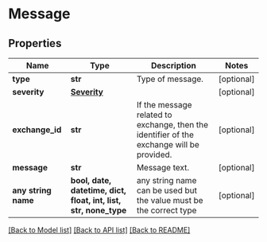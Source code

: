 # Message


## Properties
Name | Type | Description | Notes
------------ | ------------- | ------------- | -------------
**type** | **str** | Type of message. | [optional] 
**severity** | [**Severity**](Severity.md) |  | [optional] 
**exchange_id** | **str** | If the message related to exchange, then the identifier of the exchange will be provided. | [optional] 
**message** | **str** | Message text. | [optional] 
**any string name** | **bool, date, datetime, dict, float, int, list, str, none_type** | any string name can be used but the value must be the correct type | [optional]

[[Back to Model list]](../README.md#documentation-for-models) [[Back to API list]](../README.md#documentation-for-api-endpoints) [[Back to README]](../README.md)


